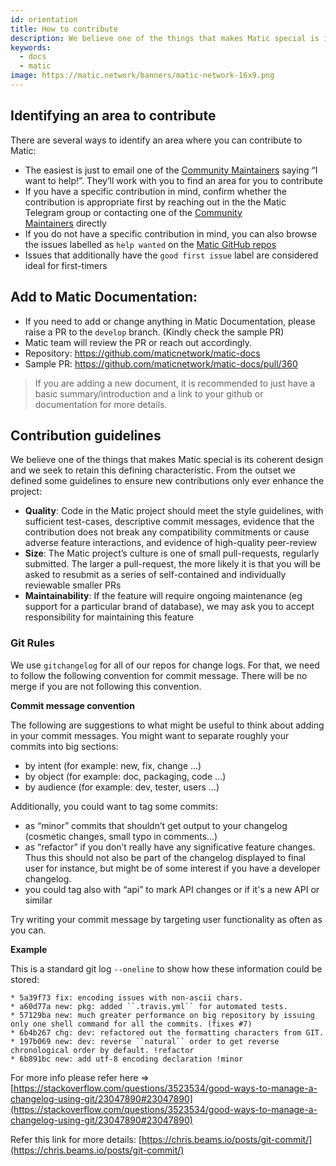 ```yaml
---
id: orientation
title: How to contribute
description: We believe one of the things that makes Matic special is its coherent design and we seek to retain this defining characteristic.
keywords:
  - docs
  - matic
image: https://matic.network/banners/matic-network-16x9.png 
---
```


## **Identifying an area to contribute**

There are several ways to identify an area where you can contribute to Matic:

- The easiest is just to email one of the [Community Maintainers](/docs/contribute/community-maintainers) saying “I want to help!”. They’ll work with you to find an area for you to contribute
- If you have a specific contribution in mind, confirm whether the contribution is appropriate first by reaching out in the the Matic Telegram group or contacting one of the [Community Maintainers](/docs/contribute/community-maintainers) directly
- If you do not have a specific contribution in mind, you can also browse the issues labelled as `help wanted` on the [Matic GitHub repos](https://github.com/maticnetwork)
- Issues that additionally have the `good first issue` label are considered ideal for first-timers
## **Add to Matic Documentation:**
  - If you need to add or change anything in Matic Documentation, please raise a PR to the `develop` branch. (Kindly check the sample PR)
  - Matic team will review the PR or reach out accordingly. 
  - Repository: https://github.com/maticnetwork/matic-docs
  - Sample PR: https://github.com/maticnetwork/matic-docs/pull/360
  > If you are adding a new document, it is recommended to just have a basic summary/introduction and a link to your github or documentation for more details.

## **Contribution guidelines**

We believe one of the things that makes Matic special is its coherent design and we seek to retain this defining characteristic. From the outset we defined some guidelines to ensure new contributions only ever enhance the project:

- **Quality**: Code in the Matic project should meet the style guidelines, with sufficient test-cases, descriptive commit messages, evidence that the contribution does not break any compatibility commitments or cause adverse feature interactions, and evidence of high-quality peer-review
- **Size**: The Matic project’s culture is one of small pull-requests, regularly submitted. The larger a pull-request, the more likely it is that you will be asked to resubmit as a series of self-contained and individually reviewable smaller PRs
- **Maintainability**: If the feature will require ongoing maintenance (eg support for a particular brand of database), we may ask you to accept responsibility for maintaining this feature

### Git Rules

We use `gitchangelog` for all of our repos for change logs. For that, we need to follow the following convention for commit message. There will be no merge if you are not following this convention.

**Commit message convention**

The following are suggestions to what might be useful to think about adding in your commit messages. You might want to separate roughly your commits into big sections:

- by intent (for example: new, fix, change ...)
- by object (for example: doc, packaging, code ...)
- by audience (for example: dev, tester, users ...)

Additionally, you could want to tag some commits:

- as “minor” commits that shouldn’t get output to your changelog (cosmetic changes, small typo in comments...)
- as “refactor” if you don’t really have any significative feature changes. Thus this should not also be part of the changelog displayed to final user for instance, but might be of some interest if you have a developer changelog.
- you could tag also with “api” to mark API changes or if it's a new API or similar

Try writing your commit message by targeting user functionality as often as you can.

**Example**

This is a standard git log `--oneline` to show how these information could be stored:

```
* 5a39f73 fix: encoding issues with non-ascii chars.
* a60d77a new: pkg: added ``.travis.yml`` for automated tests. 
* 57129ba new: much greater performance on big repository by issuing only one shell command for all the commits. (fixes #7)
* 6b4b267 chg: dev: refactored out the formatting characters from GIT.
* 197b069 new: dev: reverse ``natural`` order to get reverse chronological order by default. !refactor 
* 6b891bc new: add utf-8 encoding declaration !minor 
```

For more info please refer here ⇒ [https://stackoverflow.com/questions/3523534/good-ways-to-manage-a-changelog-using-git/23047890#23047890](https://stackoverflow.com/questions/3523534/good-ways-to-manage-a-changelog-using-git/23047890#23047890)

Refer this link for more details: [https://chris.beams.io/posts/git-commit/](https://chris.beams.io/posts/git-commit/)